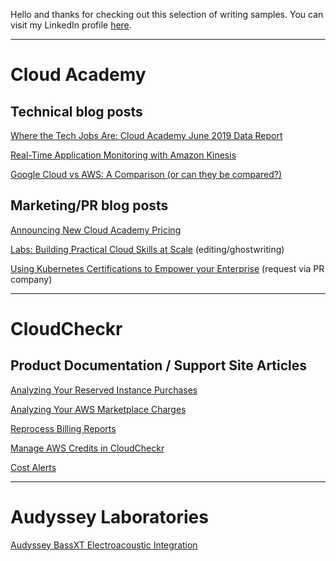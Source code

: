 Hello and thanks for checking out this selection of writing samples.
You can visit my LinkedIn profile [here](https://www.linkedin.com/in/jnemer/).

***

# Cloud Academy

## Technical blog posts

[Where the Tech Jobs Are: Cloud Academy June 2019 Data Report](https://cloudacademy.com/research/where-the-tech-jobs-are-cloud-academy-june-2019-data-report/)

[Real-Time Application Monitoring with Amazon Kinesis](https://cloudacademy.com/blog/real-time-application-monitoring-with-amazon-kinesis/)

[Google Cloud vs AWS: A Comparison (or can they be compared?)](https://cloudacademy.com/blog/google-cloud-vs-aws-a-comparison/)

## Marketing/PR blog posts

[Announcing New Cloud Academy Pricing](https://cloudacademy.com/blog/announcing-new-cloud-academy-pricing/)

[Labs: Building Practical Cloud Skills at Scale](https://cloudacademy.com/blog/labs-building-practical-cloud-skills-at-scale/) (editing/ghostwriting)

[Using Kubernetes Certifications to Empower your Enterprise](https://www.toolbox.com/tech/enterprise-software/guest-article/using-kubernetes-certifications-to-empower-your-enterprise/) (request via PR company)

***

# CloudCheckr

## Product Documentation / Support Site Articles

[Analyzing Your Reserved Instance Purchases](https://success.cloudcheckr.com/article/omv4hfg70h-analyzing-your-reserved-instance-purchases)

[Analyzing Your AWS Marketplace Charges](https://success.cloudcheckr.com/article/gawyldihis-analyzing-your-aws-marketplace-charges)

[Reprocess Billing Reports](https://success.cloudcheckr.com/article/lxt5kr90yj-reload-detailed-billing-reports)

[Manage AWS Credits in CloudCheckr](https://success.cloudcheckr.com/article/yra19r5oro-aws-credits-new)

[Cost Alerts](https://success.cloudcheckr.com/article/5iwvhy09gb-cost-alerts)

***

# Audyssey Laboratories

[Audyssey BassXT Electroacoustic Integration](https://drive.google.com/open?id=1FbcDneHF2AF7E1wMSKmYBHsC0K3gaEWo)
